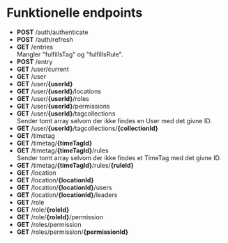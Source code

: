 
# Funktionelle endpoints

 - __POST__ /auth/authenticate
 - __POST__ /auth/refresh
 - __GET__ /entries  
 Mangler "fulfillsTag" og "fulfillsRule".
 - __POST__ /entry  
 - __GET__ /user/current
 - __GET__ /user
 - __GET__ /user/__{userId}__
 - __GET__ /user/__{userId}__/locations
 - __GET__ /user/__{userId}__/roles
 - __GET__ /user/__{userId}__/permissions
 - __GET__ /user/__{userId}__/tagcollections  
 Sender tomt array selvom der ikke findes en User med det givne ID.
 - __GET__ /user/__{userId}__/tagcollections/__{collectionId}__
 - __GET__ /timetag
 - __GET__ /timetag/__{timeTagId}__
 - __GET__ /timetag/__{timeTagId}__/rules  
 Sender tomt array selvom der ikke findes et TimeTag med det givne ID.
 - __GET__ /timetag/__{timeTagId}__/rules/__{ruleId}__
 - __GET__ /location
 - __GET__ /location/__{locationId}__
 - __GET__ /location/__{locationId}__/users
 - __GET__ /location/__{locationId}__/leaders
 - __GET__ /role
 - __GET__ /role/__{roleId}__
 - __GET__ /role/__{roleId}__/permission
 - __GET__ /roles/permission
 - __GET__ /roles/permission/__{permissionId}__